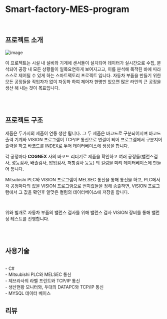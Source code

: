 # Smart-factory-MES-program


<br/>

## 프로젝트 소개

![image](https://user-images.githubusercontent.com/57824945/236276192-f89f9061-f41e-4dbf-b845-72a2d8b9a64c.png)

 이 프로젝트는 시설 내 설비와 기계에 센서들이 설치되어 데이터가 실시간으로 수집, 분석되어 공장 내 모든 상황들이 일목요연하게 보여지고고, 이를 분석해 목적된 바에 따라 스스로 제어될 수 있게 하는 스마트팩토리 프로젝트 입니다.
자동차 부품을 만들기 위한 모든 공정들을 작업자가 없이 자동화 하여 제어자 한명만 있으면 많은 라인의 큰 공정을 생산 해 내는 것이 목표입니다.

<br/>



<br/>



## 프로젝트 구조

제품은 두가지의 제품이 연동 생산 됩니다. 그 두 제품은 바코드로 구분되어지며 바코드 출력 기계와 VISION 프로그램이 TCP/IP 통신으로 연결이 되어
프로그램에서 구분지어 출력을 하고 바코드를 INDEX로 두어 데이터베이스에 생성을 합니다.

각 공정마다 **COGNEX** 사의 바코드 리더기로 제품을 확인하고 여러 공정들(밸런스검사, 성능검사, 배출검사, 압입검사, 저항검사 등등) 의 컬럼을 미리 데이터베이스에
만들어 둡니다.

Mitsubishi PLC와 VISION 프로그램이 MELSEC 통신을 통해 통신을 하고, PLC에서 각 공정마다의 값을 VISION 프로그램으로 번지값들을 정해 송출하면, VISION 프로그램에서
그 값을 확인후 알맞은 컬럼의 데이터베이스에 저장을 합니다.

<br/>

위와 별개로 자동차 부품의 밸런스 검사를 위해 밸런스 검사 VISION 장비를 통해 밸런싱 테스트를 진행합니다.

<br/>



<br/>


## 사용기술

<br/>
- C#
  <br/>
- Mitsubishi PLC와 MELSEC 통신
  <br/>
- 제브라사의 라벨 프린트와 TCP/IP 통신
  <br/>
- 생산현황 모니터와, 두대의 DATAPC와 TCP/IP 통신
  <br/>
- MYSQL 데이터 베이스





## 리뷰


